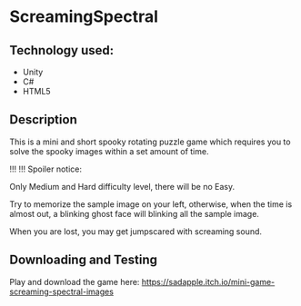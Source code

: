 # ScreamingSpectral
## Technology used:
- Unity
- C#
- HTML5

## Description
This is a mini and short spooky rotating puzzle game which requires you to solve the spooky images within a set amount of time.

!!!
!!! Spoiler notice:

Only Medium and Hard difficulty level, there will be no Easy.

Try to memorize the sample image on your left, otherwise, when the time is almost out, a blinking ghost face will blinking all the sample image.

When you are lost, you may get jumpscared with screaming sound.

## Downloading and Testing
Play and download the game here: https://sadapple.itch.io/mini-game-screaming-spectral-images
